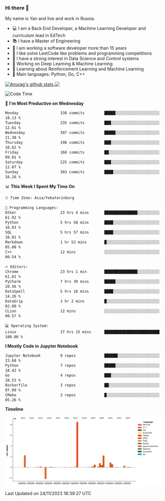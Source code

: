 ### Hi there 👋

My name is Yan and live and work in Russia.

- 💻 I am a Back End Developer, a Machine Learning Developer and curriculum lead in EdTech
- 📚 I have a Master of Engineering
- 🤔 I am working a software developer more than 15 years
- 🌱 I like solve LeetCode like problems and programming competitions
- 📝 I have a strong interest in Data Science and Control systems
- 🔭 Working on Deep Learning & Machine Learning
- 🌱 Learning about Reinforcement Learning and Machine Learning
- 🌟 Main languages: Python, Go, C++

<!--


**yanchick/yanchick** is a ✨ _special_ ✨ repository because its `README.md` (this file) appears on your GitHub profile.

Here are some ideas to get you started:

- I am a self taught Full Stack Developer and a Machine Learning Developer
- 🌱 I’m currently learning ...
- 👯 I’m looking to collaborate on ...
- 🤔 I’m looking for help with ...
- 💬 Ask me about ...
- 📫 How to reach me: ...
- 😄 Pronouns: ...
- ⚡ Fun fact: ...

-->


<a href="https://github.com/anuraghazra/github-readme-stats">
    <img align="center" src="https://github-readme-stats.vercel.app/api?username=yanchick&count_private=true" alt="Anurag's github stats" />
</a>
<a href="https://github.com/anuraghazra/github-readme-stats">
    <img align="center" src="https://github-readme-stats.vercel.app/api/top-langs/?username=yanchick&hide=javascript,html,CSS" />
</a>

<!--START_SECTION:waka-->
![Code Time](http://img.shields.io/badge/Code%20Time-1%2C099%20hrs%2059%20mins-blue)

📅 **I'm Most Productive on Wednesday** 

```text
Monday                   338 commits         █████░░░░░░░░░░░░░░░░░░░░   18.13 % 
Tuesday                  235 commits         ███░░░░░░░░░░░░░░░░░░░░░░   12.61 % 
Wednesday                397 commits         █████░░░░░░░░░░░░░░░░░░░░   21.30 % 
Thursday                 198 commits         ███░░░░░░░░░░░░░░░░░░░░░░   10.62 % 
Friday                   168 commits         ██░░░░░░░░░░░░░░░░░░░░░░░   09.01 % 
Saturday                 225 commits         ███░░░░░░░░░░░░░░░░░░░░░░   12.07 % 
Sunday                   303 commits         ████░░░░░░░░░░░░░░░░░░░░░   16.26 % 
```


📊 **This Week I Spent My Time On** 

```text
🕑︎ Time Zone: Asia/Yekaterinburg

💬 Programming Languages: 
Other                    23 hrs 4 mins       ███████████████░░░░░░░░░░   61.92 % 
Python                   5 hrs 58 mins       ████░░░░░░░░░░░░░░░░░░░░░   16.03 % 
SQL                      5 hrs 57 mins       ████░░░░░░░░░░░░░░░░░░░░░   16.01 % 
Markdown                 1 hr 53 mins        █░░░░░░░░░░░░░░░░░░░░░░░░   05.08 % 
C++                      12 mins             ░░░░░░░░░░░░░░░░░░░░░░░░░   00.54 % 

🔥 Editors: 
Chrome                   23 hrs 1 min        ███████████████░░░░░░░░░░   61.81 % 
PyCharm                  7 hrs 39 mins       █████░░░░░░░░░░░░░░░░░░░░   20.56 % 
DataSpell                5 hrs 18 mins       ████░░░░░░░░░░░░░░░░░░░░░   14.26 % 
DataGrip                 1 hr 2 mins         █░░░░░░░░░░░░░░░░░░░░░░░░   02.80 % 
CLion                    12 mins             ░░░░░░░░░░░░░░░░░░░░░░░░░   00.57 % 

💻 Operating System: 
Linux                    37 hrs 15 mins      █████████████████████████   100.00 % 
```

**I Mostly Code in Jupyter Notebook** 

```text
Jupyter Notebook         9 repos             ██████░░░░░░░░░░░░░░░░░░░   23.68 % 
Python                   7 repos             █████░░░░░░░░░░░░░░░░░░░░   18.42 % 
Go                       4 repos             ███░░░░░░░░░░░░░░░░░░░░░░   10.53 % 
Dockerfile               3 repos             ██░░░░░░░░░░░░░░░░░░░░░░░   07.89 % 
CMake                    2 repos             █░░░░░░░░░░░░░░░░░░░░░░░░   05.26 % 
```



**Timeline**

![Lines of Code chart](https://raw.githubusercontent.com/yanchick/yanchick/main/assets/bar_graph.png)


 Last Updated on 24/11/2023 18:39:27 UTC
<!--END_SECTION:waka-->


